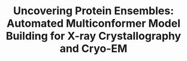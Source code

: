 ---
title: "Uncovering Protein Ensembles: Automated Multiconformer Model Building for X-ray Crystallography and Cryo-EM"
authors: "**Wankowicz SA**, **Ravikumar A**, Sharma S, Riley B, Raju A, **Hogan DW**, van den Bedem H, Keedy DA, **Fraser JS**"
journal: 
pub_date: "2023-06-29" #Date of publication. Change from Biorxiv date to Journal date once accepted
image: "/static/img/pub/2023_wankowicz.jpg" #Minimum dimensions TBD
pmid: 
pmcid: 
biorxiv_version: "2023.06.28.546963v1"
pdf: 
github:
- description: qfit
  url: ExcitedStates/qfit-3.0
links:
- name: Keedy lab @ CUNY Advanced Science Research Center
  url: https://keedylab.org/
- name: "Celebratory tweetstorm from Stephanie Wankowicz"
  url: https://twitter.com/stephanie_mul/status/1674525173633142784?s=20
---